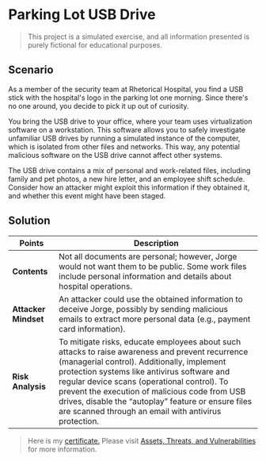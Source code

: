 # Parking Lot USB Drive
> This project is a simulated exercise, and all information presented is purely fictional for educational purposes.

## Scenario

As a member of the security team at Rhetorical Hospital, you find a USB stick with the hospital's logo in the parking lot one morning. Since there's no one around, you decide to pick it up out of curiosity. 

You bring the USB drive to your office, where your team uses virtualization software on a workstation. This software allows you to safely investigate unfamiliar USB drives by running a simulated instance of the computer, which is isolated from other files and networks. This way, any potential malicious software on the USB drive cannot affect other systems.

The USB drive contains a mix of personal and work-related files, including family and pet photos, a new hire letter, and an employee shift schedule. Consider how an attacker might exploit this information if they obtained it, and whether this event might have been staged.

## Solution

| Points           | Description |
|------------------|-------------|
| **Contents**     | Not all documents are personal; however, Jorge would not want them to be public. Some work files include personal information and details about hospital operations. |
| **Attacker Mindset** | An attacker could use the obtained information to deceive Jorge, possibly by sending malicious emails to extract more personal data (e.g., payment card information). |
| **Risk Analysis** | To mitigate risks, educate employees about such attacks to raise awareness and prevent recurrence (managerial control). Additionally, implement protection systems like antivirus software and regular device scans (operational control). To prevent the execution of malicious code from USB drives, disable the “autoplay” feature or ensure files are scanned through an email with antivirus protection. |

> Here is my [certificate.](https://www.coursera.org/account/accomplishments/certificate/B258J22VCWY2) Please visit [Assets, Threats, and Vulnerabilities](https://www.coursera.org/learn/assets-threats-and-vulnerabilities?specialization=google-cybersecurity) for more information.
